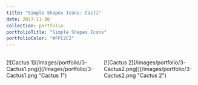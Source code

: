 ```yaml
---
title: "Simple Shapes Icons: Cacti"
date: 2017-11-30
collection: portfolio
portfolioTitle: "Simple Shapes Icons"
portfolioColor: "#FFC2C2"
---
```

<div style="display: flex; padding: 16px 0;">
<div style="margin-right: 16px;">
[![Cactus 1](/images/portfolio/3-Cactus1.png)](/images/portfolio/3-Cactus1.png "Cactus 1")
</div>
<div>
[![Cactus 2](/images/portfolio/3-Cactus2.png)](/images/portfolio/3-Cactus2.png "Cactus 2")
</div>
</div>